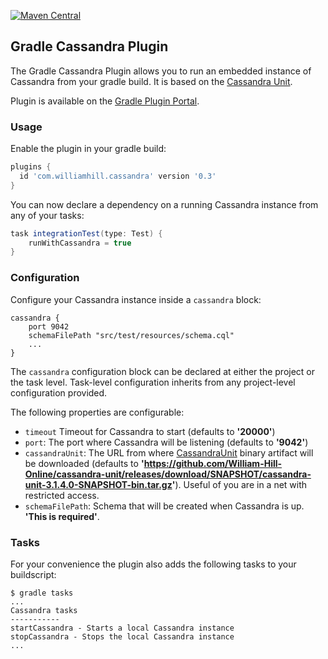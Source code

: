 [![Maven Central](https://maven-badges.herokuapp.com/maven-central/com.github.william-hill-online/cassandra-gradle-plugin/badge.svg?style=flat)](https://maven-badges.herokuapp.com/maven-central/com.github.william-hill-online/cassandra-gradle-plugin)
## Gradle Cassandra Plugin ##

The Gradle Cassandra Plugin allows you to run an embedded instance of Cassandra from your gradle build. It is based on the [Cassandra Unit](https://github.com/jsevellec/cassandra-unit).

Plugin is available on the [Gradle Plugin Portal](https://plugins.gradle.org/plugin/com.williamhill.cassandra).

### Usage ###

Enable the plugin in your gradle build:

```groovy
plugins {
  id 'com.williamhill.cassandra' version '0.3'
}
```

You can now declare a dependency on a running Cassandra instance from any of your tasks:

```groovy
task integrationTest(type: Test) {
    runWithCassandra = true
}

```

### Configuration ###

Configure your Cassandra instance inside a ```cassandra``` block:

```
cassandra {
    port 9042
    schemaFilePath "src/test/resources/schema.cql"
    ...
}
```

The `cassandra` configuration block can be declared at either the project or the task level. Task-level configuration inherits from any project-level configuration provided.

The following properties are configurable:

* ```timeout``` Timeout for Cassandra to start (defaults to **'20000'**)
* ```port```: The port where Cassandra will be listening (defaults to **'9042'**)
* ```cassandraUnit```: The URL from where [CassandraUnit](https://github.com/jsevellec/cassandra-unit) binary artifact will be downloaded (defaults to **'https://github.com/William-Hill-Online/cassandra-unit/releases/download/SNAPSHOT/cassandra-unit-3.1.4.0-SNAPSHOT-bin.tar.gz'**). Useful of you are in a net with restricted access.
* ```schemaFilePath```: Schema that will be created when Cassandra is up. **'This is required'**.

### Tasks ###

For your convenience the plugin also adds the following tasks to your buildscript:

```
$ gradle tasks
...
Cassandra tasks
-----------
startCassandra - Starts a local Cassandra instance
stopCassandra - Stops the local Cassandra instance
...
```